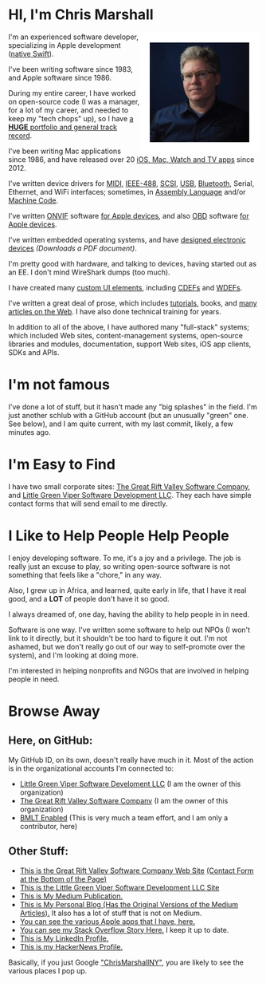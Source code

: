 # HI, I'm Chris Marshall

<img src="https://github.com/ChrisMarshallNY/ChrisMarshallNY/raw/master/Portrait.png" align="right" />

I'm an experienced software developer, specializing in Apple development ([native Swift](https://developer.apple.com/swift/)).

I've been writing software since 1983, and Apple software since 1986.

During my entire career, I have worked on open-source code (I was a manager, for a lot of my career, and needed to keep my "tech chops" up), so I have [a **HUGE** portfolio and general track record](https://stackoverflow.com/story/chrismarshall).

I've been writing Mac applications since 1986, and have released over 20 [iOS, Mac, Watch and TV apps](https://littlegreenviper.com/AppDocs/) since 2012.

I've written device drivers for [MIDI](https://www.midi.org), [IEEE-488](https://en.wikipedia.org/wiki/IEEE-488), [SCSI](https://en.wikipedia.org/wiki/SCSI), [USB](https://www.usb.org), [Bluetooth](https://www.bluetooth.com), Serial, Ethernet, and WiFi interfaces; sometimes, in [Assembly Language](https://en.wikipedia.org/wiki/Assembly_language) and/or [Machine Code](https://en.wikipedia.org/wiki/Machine_code).

I've written [ONVIF](https://onvif.org) software [for Apple devices](https://github.com/RiftValleySoftware/RVS_ONVIF), and also [OBD](https://en.wikipedia.org/wiki/On-board_diagnostics) software [for Apple devices](https://github.com/RiftValleySoftware/RVS_GTDriver).

I've written embedded operating systems, and have [designed electronic devices](https://littlegreenviper.com/TF30194/TF30194-Manual-1987.pdf) _(Downloads a PDF document)_.

I'm pretty good with hardware, and talking to devices, having started out as an EE. I don't mind WireShark dumps (too much).

I have created many [custom UI elements](https://github.com/RiftValleySoftware/RVS_Spinner), including [CDEFs](https://mirror.informatimago.com/next/developer.apple.com/documentation/mac/Toolbox/Toolbox-306.html) and [WDEFs](http://mirror.informatimago.com/next/developer.apple.com/documentation/mac/Toolbox/Toolbox-290.html#HEADING290-0).

I've written a great deal of prose, which includes [tutorials](https://littlegreenviper.com/series/bluetooth/), books, and [many articles on the Web](https://littlegreenviper.com/miscellany/). I have also done technical training for years.

In addition to all of the above, I have authored many "full-stack" systems; which included Web sites, content-management systems, open-source libraries and modules, documentation, support Web sites, iOS app clients, SDKs and APIs.

# I'm not famous

I've done a lot of stuff, but it hasn't made any "big splashes" in the field. I'm just another schlub with a GitHub account (but an unusually "green" one. See below), and I am quite current, with my last commit, likely, a few minutes ago.

# I'm Easy to Find

I have two small corporate sites: [The Great Rift Valley Software Company](https://riftvalleysoftware.com), and [Little Green Viper Software Development LLC](https://littlegreenviper.com). They each have simple contact forms that will send email to me directly.

# I Like to Help People Help People

I enjoy developing software. To me, it's a joy and a privilege. The job is really just an excuse to play, so writing open-source software is not something that feels like a "chore," in any way.

Also, I grew up in Africa, and learned, quite early in life, that I have it real good, and a **LOT** of people don't have it so good.

I always dreamed of, one day, having the ability to help people in in need.

Software is one way. I've written some software to help out NPOs (I won't link to it directly, but it shouldn't be too hard to figure it out. I'm not ashamed, but we don't really go out of our way to self-promote over the system), and I'm looking at doing more.

I'm interested in helping nonprofits and NGOs that are involved in helping people in need.

# Browse Away

## Here, on GitHub:
My GitHub ID, on its own, doesn't really have much in it. Most of the action is in the organizational accounts I'm connected to:

- [Little Green Viper Software Develoment LLC](https://github.com/LittleGreenViper) (I am the owner of this organization)
- [The Great Rift Valley Software Company](https://github.com/RiftValleySoftware) (I am the owner of this organization)
- [BMLT Enabled](https://github.com/bmlt-enabled) (This is very much a team effort, and I am only a contributor, here)

## Other Stuff:

- [This is the Great Rift Valley Software Company Web Site](https://riftvalleysoftware.com) [(Contact Form at the Bottom of the Page)](https://riftvalleysoftware.com#contact)
- [This is the Little Green Viper Software Development LLC Site](https://littlegreenviper.com)
- [This is My Medium Publication.](https://medium.com/chrismarshallny)
- [This is My Personal Blog (Has the Original Versions of the Medium Articles).](https://littlegreenviper.com/miscellany) It also has a lot of stuff that is not on Medium.
- [You can see the various Apple apps that I have, here.](https://littlegreenviper.com/AppDocs/)
- [You can see my Stack Overflow Story Here.](https://stackoverflow.com/story/chrismarshall) I keep it up to date.
- [This is My LinkedIn Profile.](https://www.linkedin.com/in/chrismarshallny/)
- [This is my HackerNews Profile.](https://news.ycombinator.com/user?id=ChrisMarshallNY)

Basically, if you just Google ["ChrisMarshallNY"](https://www.google.com/search?q=%22ChrisMarshallNY%22), you are likely to see the various places I pop up.
